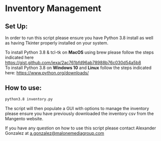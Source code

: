# Inventory Management

## Set Up:

In order to run this script please ensure you have Python 3.8 install as well as having Tkinter properly installed on your system.  

To install Python 3.8 & tcl-tk on **MacOS** using brew please follow the steps indicated here https://gist.github.com/iexa/2ac761bfd96ab78988b76c030d54a5b8  
To install Python 3.8 on **Windows 10** and **Linux** follow the steps indicated here: https://www.python.org/downloads/

## How to use:

```bash
python3.8 inventory.py
```

The script will then populate a GUI with options to manage the inventory please ensure you have previously downloaded the inventory csv from the Mangento website. 

If you have any question on how to use this script please contact Alexander Gonzalez at a.gonzalez@malonemediagroup.com
